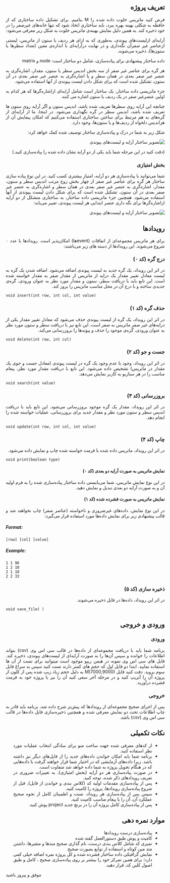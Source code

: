 <div dir='rtl' align="justify">
  

## تعریف پروژه


فرض کنید ماتریس خلوت داده شده را M بنامیم. برای تشکیل داده ساختاری که از حافظه به شکلی بهینه بهره ببرد، باید ساختاری اتخاذ شود که تنها خانه‌های غیرصفر را در خود ذخیره کند. به همین دلیل نمایش بهینه‌ی ماتریس خلوت به شکل زیر معرفی می‌شود:

آرایه‌ای ازلیست‌های پیوندی، به‌طوری که به ازای هر ردیف یا ستون از ماتریس، لیستی ازعناصر غیر صفرآن نگه‌داری و در نهایت درآرایه‌ای با اندازه‌ی معین (تعداد سطرها یا ستون‌ها)، ذخیره می‌شوند.

داده ساختار پیشنهادی برای پیاده‌سازی، شامل دو ساختار است: node و matrix


هر گره برای عناصر غیر صفر از سه بخش اندیس سطر یا ستون، مقدار، اشاره‌گری به عنصر غیر صفر بعدی در همان سطر و یا اشاره‌گری به عنصر غیر صفر بعدی در آن ستون، تشکیل شده‌ است که برای شکل دادن لیست ‍‍پیوندی از آنها استفاده می‌شود.

جزء ماتریسی داده ساختار، یک ساختار است شامل آرایه‌ای ازاشاره‌گرها که هر کدام به اولین عنصرغیر صفر در یک ردیف یا ستون اشاره می کنند.

چنانچه این آرایه روی سطرها تعریف شده باشد، اندیس ستون و اگر آرایه روی ستون ها تعریف شده باشد، اندیس سطر در گره نگهداری می‌شود. در اینجا، ما از آرایه‌ای از گره‌های به هم مرتبط برای ساختن ساختاری استفاده می‌کنیم که امکان پیمایش آن از هراندیس دلخواه از ردیف‌ها و یا ستون‌ها، وجود دارد.



شکل زیر به شما در درک و پیاده‌سازی ساختار توصیف شده کمک خواهد کرد:


 ![تصویر ساختار آرایه و لیست‌های پیوندی](https://s20.picofile.com/file/8442321984/Untitled_presentation.png) 



(دقت کنید در این مرحله شما باید یکی از دو آرایة نشان داده شده را پیاده‌سازی کنید.) 


### بخش امتیازی
شما می‌توانید با پیاده‌سازی هر دو آرایه، امتیاز بیشتری کسب کنید. در این نوع پیاده سازی ساختار هر گره برای عناصر غیر صفر از چهار بخش زوج مرتب اندیس سطر و ستون، مقدار، اشاره‌گری به عنصر غیر صفر بعدی در همان سطر و اشاره‌گری به عنصر غیر صفر بعدی در آن ستون، تشکیل شده‌ است که برای شکل دادن لیست ‍‍پیوندی از آنها استفاده می‌شود.
همچنین جزء ماتریسی داده ساختار، به ساختاری متشکل از دو آرایه ازاشاره‌گرها برای نگه داری عنصر ابتدایی هر لیست پیوندی، تغییر می‌یابد:


 ![تصویر ساختار آرایه و لیست‌های پیوندی](https://s21.picofile.com/file/8442324918/Untitled_presentation_1_.png) 

## رویدادها

برای هر ماتریس مجموعه‌ای از اتفاقات (eventها) امکان‌پذیر است. 
رویدادها با عدد ٠ شروع می‌شوند. 
  این رویدادها از دسته های زیر می‌باشند:


### درج گره (کد ٠)

در اثر این رویداد، یک گره جدید به لیست پیوندی اضافه می‌شود. اضافه شدن یک گره به لیست معادل تغییر مقدار یک درایه از ماتریس از مقدار صفر به مقدار خواسته شده است. این تابع باید با دریافت سطر، ستون و مقدار مورد نظر به عنوان ورودی، گره‌ی جدیدی ساخته و با درج آن در محل مناسب ماتریس را بروز کند.


<div dir='ltr' align="justify">

```void insert(int row, int col, int value)```

</div>


### حذف گره (کد ۱)

در اثر این رویداد، یک گره از لیست پیوندی حذف می‌شود که معادل تغییر مقدار یکی از درایه‌های غیر صفر ماتریس به صفر است. این تابع نیز با دریافت سطر و ستون مورد نظر به عنوان ورودی، گره‌ی موجود را حذف و پیوندها را بروزرسانی می‌کند.


<div dir='ltr' align="justify">

```void delete(int row, int col)```

</div>

### جست و جو (کد ۲)

در اثر این رویداد، وجود یا عدم وجود یک گره در لیست پیوندی (معادل جست و جوی یک مقدار در ماتریس) تشخیص داده می‌شود. این تابع با دریافت مقدار مورد نظر، پیغام مناسب را در هر سناریو به کاربر نمایش می‌دهد.


<div dir='ltr' align="justify">

```void search(int value)```

</div>

### بروزرسانی (کد ۳)

در اثر این رویداد، مقدار یک گره موجود بروزرسانی می‌شود. این تابع باید با دریافت اندیس سطر و ستون مورد نظر و مقدار جدید برای بروزرسانی، عملیات خواسته شده را انجام دهد.


<div dir='ltr' align="justify">

```void update(int row, int col, int value)```

</div>


### چاپ (کد ۴)

در اثر این رویداد، ماتریس داده شده با فرمت خواسته شده چاپ و نمایش داده می‌شود.


<div dir='ltr' align="justify">

```void print(boolean type)```

</div>


#### نمایش ماتریس به صورت آرایه دو بعدی (کد ٠)

در این نوع نمایش ماتریس، شما می‌بایستی داده ساختار پیاده‌سازی شده را به فرم اولیه آن و به صورت آرایه دو بعدی تبدیل و نمایش دهید.

#### نمایش ماتریس به صورت فشرده شده (کد ۱)

در این نوع نمایش، داده‌های غیرضروری و ناخواسته (عناصر صفر) چاپ نخواهند شد و قالب پیشنهادی زیر برای نمایش داده‌ها مورد استفاده قرار می‌گیرد:

</div>
<div dir='ltr' align="justify">
  
##### Format:
  
`[row] [col] [value]`

##### Example:

```
1 1 96
1 2 10
2 1 18
2 2 33
```

</div>
<div dir='rtl' align="justify">

### ذخیره سازی (کد ۵)

در اثر این رویداد، داده‌ها در فایل ذخیره می‌شوند.


<div dir='ltr' align="justify">

```void save_file( )```

</div>

## ورودی و خروجی

### ورودی

برنامه شما باید با دریافت مجموعه‌ای از داده‌ها در قالب سی اس وی (csv) بتواند اطلاعات را خوانده و سپس آن‌ها را به صورت آرایه‌ای از لیست‌های پیوندی، ذخیره کند.
فایل های سی اس وی نمونه در هیمن ریپو موجود است میتوانید برای تست از آن ها استفاده نمایید. ابتدا دو فایل اول که حجم های کمتر دارند تست کنید سپس به سراغ فایل سوم بروید.
دقت کنید فایل M(7000,9000) به دلیل حجم زیاد زیپ شده پس از کلون از پروژه آن را آنزیپ کنید و در مرحله آخر سعی کنید آن را نیز با پروژه خود به فرمت فشرده درآورید.
### خروجی

پس از اجرای صحیح مجموعه‌ای از رویدادها که پیش‌تر شرح داده شد، برنامه باید قادر به چاپ اطلاعات تحت دو نمایش معرفی شده و همچنین ذخیره‌سازی فایل داده‌ها در قالب سی اس وی (csv) باشد.

## نکات تکمیلی

- از کدهای معرفی شده جهت ساخت منو برای سادگی انتخاب عملیات مورد نظر استفاده کنید.
- برنامه شما باید امکان خواندن داده‌های جدید را از فایل‌های دیگر نیز داشته باشد. زیرا داده‌های آزمایشی که در اختیار شما قرار خواهند گرفت با داده‌هایی که در هنگام تحویل پروژه به شما داده خواهد شد متفاوت است.
- در صورت پیاده‌سازی هر دو آرایه (بخش امتیازی)، به تغییرات ضروری در تعریف رویدادهای ذکر شده، توجه کنید.
- پس از پیاده‌سازی مقدمات اولیه کد (کلاس بندی و خواندن از فایل)، قبل از شروع پیاده‌سازی رویدادها،  پروژه را کامیت کنید.
- سپس پس از پیاده‌سازی هر رویداد، تست و اطمینان کامل از نحوه صحیح عملکرد آن، آن را با پیغام مناسب کامیت کنید.
-  پس از پیاده‌سازی کامل پروژه آن را در برنچ جدید  project پوش کنید.


## موارد نمره دهی
- پیاده‌سازی درست رویدادها
- کامیت و پوش طبق دستورالعمل گفته شده
- تمیزی کد شامل کلاس بندی درست، نام گذاری صحیح متدها و متغیرها، داشتن متد مین کوتاه و استفاده از توابع بصورت صحیح
- نمایش گرافیکی داده ساختار فشرده شده و کل پروژه نمره اضافه خیلی کمی دارد؛ برای همین تمرکز خود را بیشتر بر روی پیاده‌سازی صحیح ، کامل و طبق اصول کلین کد،  قرار دهید.
</div>
<div dir='ltr' align="justify">

موفق و پیروز باشید

</div>
